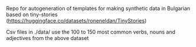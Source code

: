 Repo for autogeneration of templates for making synthetic data in Bulgarian based on tiny-stories (https://huggingface.co/datasets/roneneldan/TinyStories)

Csv files in ./data/ use the 100 to 150 most common verbs, nouns and adjectives from the above dataset
